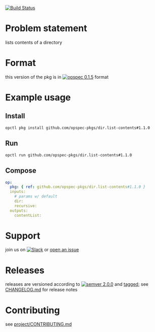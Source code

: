 [![Build Status](https://travis-ci.org/opspec-pkgs/dir.list-contents.svg?branch=master)](https://travis-ci.org/opspec-pkgs/dir.list-contents)

# Problem statement

lists contents of a directory

# Format

this version of the pkg is in [![opspec 0.1.5](https://img.shields.io/badge/opspec-0.1.5-brightgreen.svg?colorA=6b6b6b&colorB=fc16be)](https://opspec.io/0.1.5/packages.html) format

# Example usage

## Install

```shell
opctl pkg install github.com/opspec-pkgs/dir.list-contents#1.1.0
```

## Run

```
opctl run github.com/opspec-pkgs/dir.list-contents#1.1.0
```

## Compose

```yaml
op:
  pkg: { ref: github.com/opspec-pkgs/dir.list-contents#1.1.0 }
  inputs:
    # params w/ default
    dir:
    recursive:
  outputs:
    contentList:
```

# Support

join us on
[![Slack](https://opspec-slackin.herokuapp.com/badge.svg)](https://opspec-slackin.herokuapp.com/)
or
[open an issue](https://github.com/opspec-pkgs/dir.list-contents/issues)

# Releases

releases are versioned according to
[![semver 2.0.0](https://img.shields.io/badge/semver-2.0.0-brightgreen.svg)](http://semver.org/spec/v2.0.0.html)
and [tagged](https://git-scm.com/book/en/v2/Git-Basics-Tagging); see
[CHANGELOG.md](CHANGELOG.md) for release notes

# Contributing

see
[project/CONTRIBUTING.md](https://github.com/opspec-pkgs/project/blob/master/CONTRIBUTING.md)

